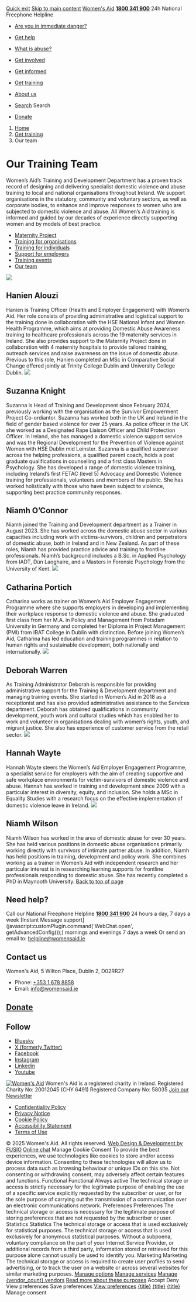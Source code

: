 [Quick exit](https://www.womensaid.ie/get-training/our-team/#exit)
[Skip to main content](https://www.womensaid.ie/get-training/our-team/#pagecontent "Skip to main content")
[Women's Aid](https://www.womensaid.ie/)
**[1800 341 900](tel:1800341900)** 24h National Freephone Helpline
  * [Are you in immediate danger?](https://www.womensaid.ie/are-you-in-immediate-danger/)
  * [Get help](https://www.womensaid.ie/get-help/)
  * [What is abuse?](https://www.womensaid.ie/what-is-abuse/)
  * [Get involved](https://www.womensaid.ie/get-involved/)
  * [Get informed](https://www.womensaid.ie/get-informed/)
  * [Get training](https://www.womensaid.ie/get-training/)
  * [About us](https://www.womensaid.ie/about-us/)


  * [Search](https://www.womensaid.ie/get-training/our-team/)
Search
  * [Donate](https://www.womensaid.ie/get-involved/donate/)


  1. [Home](https://www.womensaid.ie/)
  2. [Get training](https://www.womensaid.ie/get-training/)
  3. Our team


# Our Training Team
Women’s Aid’s Training and Development Department has a proven track record of designing and delivering specialist domestic violence and abuse training to local and national organisations throughout Ireland.
We support organisations in the statutory, community and voluntary sectors, as well as corporate bodies, to enhance and improve responses to women who are subjected to domestic violence and abuse. All Women’s Aid training is informed and guided by our decades of experience directly supporting women and by models of best practice.
  * [Maternity Project](https://www.womensaid.ie/get-training/maternity-project/)
  * [Training for organisations](https://www.womensaid.ie/get-training/training-for-organisations/)
  * [Training for individuals](https://www.womensaid.ie/get-training/training-for-individuals/)
  * [Support for employers](https://www.womensaid.ie/get-training/support-for-employers/)
  * [Training events](https://www.womensaid.ie/get-training/training-events/)
  * [Our team](https://www.womensaid.ie/get-training/our-team/)


![](https://www.womensaid.ie/app/uploads/2023/06/Hanien-edited-scaled.jpg)
## Hanien Alouzi
Hanien is Training Officer (Health and Employer Engagement) with Women’s Aid. Her role consists of providing administrative and logistical support to the training done in collaboration with the HSE National Infant and Women Health Programme, which aims at providing Domestic Abuse Awareness training to healthcare professionals across the 19 maternity services in Ireland. She also provides support to the Maternity Project done in collaboration with 4 maternity hospitals to provide tailored training, outreach services and raise awareness on the issue of domestic abuse. Previous to this role, Hanien completed an MSc in Comparative Social Change offered jointly at Trinity College Dublin and University College Dublin.
![](https://www.womensaid.ie/app/uploads/2024/04/Suzanna-photo-1.jpg)
## Suzanna Knight
Suzanna is Head of Training and Development since February 2024, previously working with the organisation as the Survivor Empowerment Project Co-ordiantor. Suzanna has worked both in the UK and Ireland in the field of gender based violence for over 25 years. As police officer in the UK she worked as a Designated Rape Liaison Officer and Child Protection Officer. In Ireland, she has managed a domestic violence support service and was the Regional Development for the Prevention of Violence against Women with HSE Dublin mid Leinster. Suzanna is a qualified supervisor across the helping professions, a qualified parent coach, holds a post graduate qualifications in counselling and a first class Masters in Psychology. She has developed a range of domestic violence training, including Ireland’s first FETAC (level 5) Advocacy and Domestic Violence training for professionals, volunteers and members of the public. She has worked holistically with those who have been subject to violence, supporting best practice community responses.
## Niamh O’Connor
Niamh joined the Training and Development department as a Trainer in August 2023. She has worked across the domestic abuse sector in various capacities including work with victims-survivors, children and perpetrators of domestic abuse, both in Ireland and in New Zealand. As part of these roles, Niamh has provided practice advice and training to frontline professionals. Niamh’s background includes a B.Sc. in Applied Psychology from IADT, Dún Laoghaire, and a Masters in Forensic Psychology from the University of Kent.
![](https://www.womensaid.ie/app/uploads/2025/05/Portrait_Catharina-1-1024x681.jpg)
## Catharina Portich
Catharina works as trainer on Women’s Aid Employer Engagement Programme where she supports employers in developing and implementing their workplace response to domestic violence and abuse. She graduated first class from her M.A. in Policy and Management from Potsdam University in Germany and completed her Diploma in Project Management (PMI) from IBAT College in Dublin with distinction. Before joining Women’s Aid, Catharina has led education and training programmes in relation to human rights and sustainable development, both nationally and internationally.
![](https://www.womensaid.ie/app/uploads/2023/07/Deborah-Warren-778x1024.jpg)
## Deborah Warren
As Training Administrator Deborah is responsible for providing administrative support for the Training & Development department and managing training events. She started in Women’s Aid in 2018 as a receptionist and has also provided administrative assistance to the Services department. Deborah has obtained qualifications in community development, youth work and cultural studies which has enabled her to work and volunteer in organisations dealing with women’s rights, youth, and migrant justice. She also has experience of customer service from the retail sector.
![](https://www.womensaid.ie/app/uploads/2023/04/Hannah-Wayte-200x300.jpg)
## Hannah Wayte
Hannah Wayte steers the Women’s Aid Employer Engagement Programme, a specialist service for employers with the aim of creating supportive and safe workplace environments for victim-survivors of domestic violence and abuse. Hannah has worked in training and development since 2009 with a particular interest in diversity, equity, and inclusion. She holds a MSc in Equality Studies with a research focus on the effective implementation of domestic violence leave in Ireland.
![](https://www.womensaid.ie/app/uploads/2023/04/Niamh-Wilson-200x300.jpg)
## Niamh Wilson
Niamh Wilson has worked in the area of domestic abuse for over 30 years. She has held various positions in domestic abuse organisations primarily working directly with survivors of intimate partner abuse. In addition, Niamh has held positions in training, development and policy work. She combines working as a trainer in Women’s Aid with independent research and her particular interest is in researching learning supports for frontline professionals responding to domestic abuse. She has recently completed a PhD in Maynooth University.
[Back to top of page](https://www.womensaid.ie/get-training/our-team/#top)
## Need help?
Call our National Freephone Helpline **[1800 341 900](tel:1800341900)** 24 hours a day, 7 days a week 
[Instant Message support](javascript:customPlugin.command\('WebChat.open', getAdvancedConfig\(\)\);) mornings and evenings 7 days a week
Or send an email to: helpline@womensaid.ie
## Contact us
Women's Aid, 5 Wilton Place, Dublin 2, D02RR27
  * Phone: [+353 1 678 8858](tel:+35316788858)
  * Email: info@womensaid.ie


## [Donate](https://www.womensaid.ie/get-involved/donate/)
## Follow
  * [Bluesky](https://bsky.app/profile/womensaidireland.bsky.social)
  * [X (formerly Twitter)](https://x.com/Womens_Aid)
  * [Facebook](https://www.facebook.com/womensaid.ie)
  * [Instagram](https://www.instagram.com/womens.aid)
  * [Linkedin](https://www.linkedin.com/company/women's-aid/)
  * [Youtube](https://www.youtube.com/@womensaidireland)


[![Women's Aid](https://www.womensaid.ie/app/themes/womensaidsage9/resources/assets/img/womens-aid-logo-white.svg)](https://www.womensaid.ie/get-training/our-team/)
Women's Aid is a registered charity in Ireland.
Registered Charity No: 20012045 (CHY 6491) Registered Company No: 58035
[Join our Newsletter](https://www.womensaid.ie/get-informed/news-events/newsletter/)
  * [Confidentiality Policy](https://www.womensaid.ie/about-us/compliance/confidentiality-policy/)
  * [Privacy Notice](https://www.womensaid.ie/about-us/compliance/privacy-notice/)
  * [Cookie Policy](https://www.womensaid.ie/about-us/compliance/cookie-policy/)
  * [Accessibility Statement](https://www.womensaid.ie/about-us/compliance/accessibility-statement/)
  * [Terms of Use](https://www.womensaid.ie/about-us/compliance/terms-of-use/)


© 2025 Women's Aid. All rights reserved. [Web Design & Development by FUSIO](https://www.fusio.net/?utm_source=WomensAid&utm_medium=Website&utm_campaign=ClientLinks)
[Online chat](https://www.womensaid.ie/get-training/our-team/#chat)
Manage Cookie Consent
To provide the best experiences, we use technologies like cookies to store and/or access device information. Consenting to these technologies will allow us to process data such as browsing behaviour or unique IDs on this site. Not consenting or withdrawing consent, may adversely affect certain features and functions.
Functional Functional Always active 
The technical storage or access is strictly necessary for the legitimate purpose of enabling the use of a specific service explicitly requested by the subscriber or user, or for the sole purpose of carrying out the transmission of a communication over an electronic communications network.
Preferences Preferences
The technical storage or access is necessary for the legitimate purpose of storing preferences that are not requested by the subscriber or user.
Statistics Statistics
The technical storage or access that is used exclusively for statistical purposes. The technical storage or access that is used exclusively for anonymous statistical purposes. Without a subpoena, voluntary compliance on the part of your Internet Service Provider, or additional records from a third party, information stored or retrieved for this purpose alone cannot usually be used to identify you.
Marketing Marketing
The technical storage or access is required to create user profiles to send advertising, or to track the user on a website or across several websites for similar marketing purposes.
[Manage options](https://www.womensaid.ie/get-training/our-team/) [Manage services](https://www.womensaid.ie/get-training/our-team/) [Manage {vendor_count} vendors](https://www.womensaid.ie/get-training/our-team/) [Read more about these purposes](https://cookiedatabase.org/tcf/purposes/)
Accept Deny View preferences Save preferences [View preferences](https://www.womensaid.ie/get-training/our-team/)
[{title}](https://www.womensaid.ie/get-training/our-team/) [{title}](https://www.womensaid.ie/get-training/our-team/) [{title}](https://www.womensaid.ie/get-training/our-team/)
Manage consent
